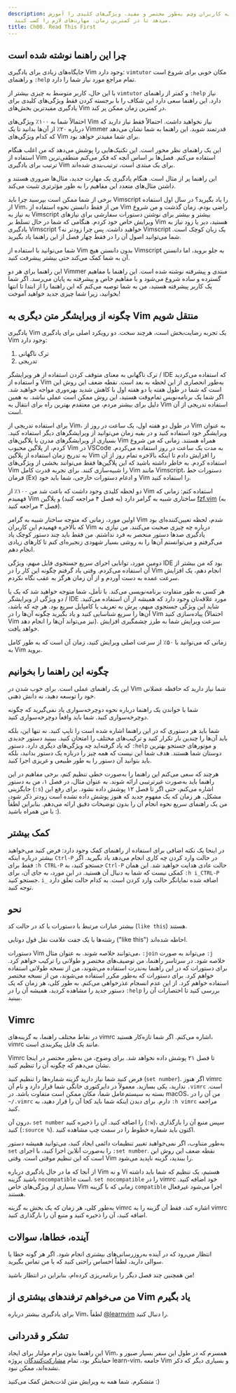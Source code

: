 ```yaml
---
description: این راهنما به کاربران وی‌م به‌طور مختصر و مفید، ویژگی‌های کلیدی را آموزش
  می‌دهد تا در کمترین زمان، مهارت‌های لازم را کسب کنند.
title: Ch00. Read This First
---
```


## چرا این راهنما نوشته شده است

جایگاه‌های زیادی برای یادگیری Vim وجود دارد: `vimtutor` مکان خوبی برای شروع است و راهنمای `:help` تمام مراجع مورد نیاز شما را دارد.

با این حال، کاربر متوسط به چیزی بیشتر از `vimtutor` و کمتر از راهنمای `:help` نیاز دارد. این راهنما سعی دارد این شکاف را با برجسته کردن فقط ویژگی‌های کلیدی برای یادگیری مفیدترین بخش‌های Vim در کمترین زمان ممکن پر کند.

احتمالاً شما به ۱۰۰٪ ویژگی‌های Vim نیاز نخواهید داشت. احتمالاً فقط نیاز دارید که درباره ۲۰٪ از آن‌ها بدانید تا یک Vimmer قدرتمند شوید. این راهنما به شما نشان می‌دهد که کدام ویژگی‌های Vim برای شما مفیدتر خواهد بود.

این یک راهنمای نظر محور است. این تکنیک‌هایی را پوشش می‌دهد که من اغلب هنگام استفاده از Vim استفاده می‌کنم. فصل‌ها بر اساس آنچه که فکر می‌کنم منطقی‌ترین ترتیب برای یادگیری Vim برای یک مبتدی است، ترتیب‌بندی شده‌اند.

این راهنما پر از مثال است. هنگام یادگیری یک مهارت جدید، مثال‌ها ضروری هستند و داشتن مثال‌های متعدد این مفاهیم را به طور مؤثرتری تثبیت می‌کند.

برخی از شما ممکن است بپرسید چرا باید Vimscript را یاد بگیرید؟ در سال اول استفاده از Vim، من از فقط دانستن نحوه استفاده از Vim راضی بودم. زمان گذشت و من شروع به نیاز به Vimscript بیشتر و بیشتر برای نوشتن دستورات سفارشی برای نیازهای ویرایش خاص خود کردم. هنگامی که شما در حال تسلط بر Vim هستید، دیر یا زود نیاز به یادگیری Vimscript خواهید داشت. پس چرا زودتر نه؟ Vimscript یک زبان کوچک است. شما می‌توانید اصول آن را در فقط چهار فصل از این راهنما یاد بگیرید.

شما می‌توانید با استفاده از Vim بدون دانستن هیچ Vimscript به جلو بروید، اما دانستن آن به شما کمک می‌کند حتی بیشتر پیشرفت کنید.

این راهنما برای هر دو Vimmer مبتدی و پیشرفته نوشته شده است. این راهنما با مفاهیم گسترده و ساده شروع می‌شود و با مفاهیم خاص و پیشرفته به پایان می‌رسد. اگر شما یک کاربر پیشرفته هستید، من به شما توصیه می‌کنم که این راهنما را از ابتدا تا انتها بخوانید، زیرا شما چیزی جدید خواهید آموخت!

## چگونه از ویرایشگر متن دیگری به Vim منتقل شویم

یادگیری Vim یک تجربه رضایت‌بخش است، هرچند سخت. دو رویکرد اصلی برای یادگیری Vim وجود دارد:

1. ترک ناگهانی
2. تدریجی

ترک ناگهانی به معنای متوقف کردن استفاده از هر ویرایشگر / IDE که استفاده می‌کردید و استفاده از Vim به‌طور انحصاری از این لحظه به بعد است. نقطه ضعف این روش این است که شما در طول هفته یا دو هفته اول با کاهش شدید بهره‌وری مواجه خواهید شد. اگر شما یک برنامه‌نویس تمام‌وقت هستید، این روش ممکن است عملی نباشد. به همین دلیل برای بیشتر مردم، من معتقدم بهترین راه برای انتقال به Vim استفاده تدریجی از آن است.

برای استفاده تدریجی از Vim، در طول دو هفته اول، یک ساعت در روز از Vim به عنوان ویرایشگر خود استفاده کنید و در بقیه زمان می‌توانید از ویرایشگرهای دیگر استفاده کنید. بسیاری از ویرایشگرهای مدرن با پلاگین‌های Vim همراه هستند. زمانی که من شروع کردم، از پلاگین محبوب Vim در VSCode به مدت یک ساعت در روز استفاده می‌کردم. به تدریج زمان استفاده از پلاگین Vim را افزایش دادم تا اینکه بالاخره تمام روز از آن استفاده کردم. به خاطر داشته باشید که این پلاگین‌ها فقط می‌توانند بخشی از ویژگی‌های Vim را شبیه‌سازی کنند. برای تجربه قدرت کامل Vim مانند Vimscript، دستورات خط فرمان (Ex) و ادغام دستورات خارجی، شما باید خود Vim را استفاده کنید.

دو لحظه کلیدی وجود داشت که باعث شد من ۱۰۰٪ از Vim استفاده کنم: زمانی که فهمیدم Vim ساختاری شبیه به گرامر دارد (به فصل ۴ مراجعه کنید) و پلاگین [fzf.vim](https://github.com/junegunn/fzf.vim) (به فصل ۳ مراجعه کنید).

اولین مورد، زمانی که متوجه ساختار شبیه به گرامر Vim شدم، لحظه تعیین‌کننده‌ای بود که بالاخره فهمیدم این کاربران Vim درباره چه چیزی صحبت می‌کنند. من نیازی به یادگیری صدها دستور منحصر به فرد نداشتم. من فقط باید چند دستور کوچک یاد می‌گرفتم و می‌توانستم آن‌ها را به روشی بسیار شهودی زنجیره‌ای کنم تا کارهای زیادی انجام دهم.

دومین مورد، توانایی اجرای سریع جستجوی فایل مبهم، ویژگی IDE بود که من بیشتر از آن استفاده می‌کردم. وقتی یاد گرفتم چگونه این کار را در Vim انجام دهم، یک افزایش سرعت عمده به دست آوردم و از آن زمان هرگز به عقب نگاه نکردم.

هر کسی به طور متفاوت برنامه‌نویسی می‌کند. با تأمل، شما متوجه خواهید شد که یک یا دو ویژگی از ویرایشگر / IDE مورد علاقه‌تان وجود دارد که همیشه از آن استفاده می‌کنید. شاید این ویژگی جستجوی مبهم، پرش به تعریف یا کامپایل سریع بود. هر چه که باشد، آن‌ها را سریع شناسایی کنید و یاد بگیرید چگونه آن‌ها را در Vim پیاده‌سازی کنید (احتمالاً Vim نیز می‌تواند آن‌ها را انجام دهد). سرعت ویرایش شما به طرز چشمگیری افزایش خواهد یافت.

زمانی که می‌توانید با ۵۰٪ از سرعت اصلی ویرایش کنید، زمان آن است که به طور کامل به Vim بروید.

## چگونه این راهنما را بخوانیم

این یک راهنمای عملی است. برای خوب شدن در Vim شما نیاز دارید که حافظه عضلانی خود را توسعه دهید، نه دانش ذهنی.

شما با خواندن یک راهنما درباره نحوه دوچرخه‌سواری یاد نمی‌گیرید که چگونه دوچرخه‌سواری کنید. شما باید واقعاً دوچرخه‌سواری کنید.

شما باید هر دستوری که در این راهنما اشاره شده است را تایپ کنید. نه تنها این، بلکه باید آن‌ها را چندین بار تکرار کنید و ترکیب‌های مختلف را امتحان کنید. ببینید دستور جدیدی که یاد گرفته‌اید چه ویژگی‌های دیگری دارد. دستور `:help` و موتورهای جستجو بهترین دوستان شما هستند. هدف شما این نیست که همه چیز را درباره یک دستور بدانید، بلکه باید بتوانید آن دستور را به طور طبیعی و غریزی اجرا کنید.

هرچند که سعی می‌کنم این راهنما را به‌صورت خطی تنظیم کنم، برخی مفاهیم در این راهنما باید به‌صورت غیرترتیبی ارائه شوند. به عنوان مثال، در فصل ۱، من به دستور جایگزینی (`:s`) اشاره می‌کنم، حتی اگر تا فصل ۱۲ پوشش داده نشود. برای رفع این مشکل، هر زمان که یک مفهوم جدید که هنوز پوشش داده نشده است زودتر ذکر شود، من یک راهنمای سریع نحوه انجام آن را بدون توضیحات دقیق ارائه می‌دهم. بنابراین لطفاً با من همراه باشید :).

## کمک بیشتر

در اینجا یک نکته اضافی برای استفاده از راهنمای کمک وجود دارد: فرض کنید می‌خواهید بیشتر درباره اینکه `Ctrl-P` در حالت وارد کردن چه کاری انجام می‌دهد یاد بگیرید. اگر فقط برای `:h CTRL-P` جستجو کنید، به `Ctrl-P` حالت عادی هدایت خواهید شد. این همان کمکی نیست که شما به دنبال آن هستید. در این مورد، به جای آن، برای `:h i_CTRL-P` جستجو کنید. `i_` اضافه شده نمایانگر حالت وارد کردن است. به کدام حالت تعلق دارد توجه کنید.

## نحو

بیشتر عبارات مرتبط با دستورات یا کد در حالت کد (`like this`) هستند.

رشته‌ها با یک جفت علامت نقل قول دوتایی ("like this") احاطه شده‌اند.

دستورات Vim می‌توانند خلاصه شوند. به عنوان مثال، `:join` می‌تواند به صورت `:j` خلاصه شود. در سرتاسر راهنما، من توصیف‌های مختصر و طولانی را ترکیب خواهم کرد. برای دستورات که در این راهنما به‌ندرت استفاده می‌شوند، من از نسخه طولانی استفاده خواهم کرد. برای دستورات که به‌طور مکرر استفاده می‌شوند، من از نسخه مختصر استفاده خواهم کرد. از این عدم انسجام عذرخواهی می‌کنم. به طور کلی، هر زمان که یک دستور جدید را مشاهده کردید، همیشه آن را در `:help` بررسی کنید تا اختصارات آن را ببینید.

## Vimrc

در نقاط مختلف راهنما، به گزینه‌های vimrc اشاره می‌کنم. اگر شما تازه‌کار هستید، vimrc مانند یک فایل پیکربندی است.

Vimrc تا فصل ۲۱ پوشش داده نخواهد شد. برای وضوح، من به‌طور مختصر در اینجا نشان می‌دهم که چگونه آن را تنظیم کنید.

فرض کنید شما نیاز دارید گزینه شماره‌ها را تنظیم کنید (`set number`). اگر هنوز vimrc ندارید، یکی بسازید. معمولاً در دایرکتوری خانگی شما قرار دارد و نام آن `.vimrc` است. بسته به سیستم‌عامل شما، مکان ممکن است متفاوت باشد. در macOS، من آن را در `~/.vimrc` دارم. برای دیدن اینکه شما باید کجا آن را قرار دهید، به `:h vimrc` مراجعه کنید.

درون آن، `set number` را اضافه کنید. آن را ذخیره کنید (`:w`)، سپس منبع آن را بارگذاری کنید (`:source %`). اکنون باید شماره خطوط را در سمت چپ مشاهده کنید.

به‌طور متناوب، اگر نمی‌خواهید تغییر تنظیمات دائمی ایجاد کنید، می‌توانید همیشه دستور `set` را به‌صورت آنلاین اجرا کنید، با اجرای `:set number`. نقطه ضعف این روش این است که این تنظیم موقتی است. وقتی Vim را ببندید، گزینه ناپدید می‌شود.

از آنجا که ما در حال یادگیری درباره Vim و نه Vi هستیم، یک تنظیم که شما باید داشته باشید گزینه `nocompatible` است. `set nocompatible` را در vimrc خود اضافه کنید. بسیاری از ویژگی‌های خاص Vim زمانی که با گزینه `compatible` اجرا می‌شود غیرفعال هستند.

به‌طور کلی، هر زمان که یک بخش به گزینه vimrc اشاره کند، فقط آن گزینه را به vimrc اضافه کنید، آن را ذخیره کنید و منبع آن را بارگذاری کنید.

## آینده، خطاها، سوالات

انتظار می‌رود که در آینده به‌روزرسانی‌های بیشتری انجام شود. اگر هر گونه خطا یا سوالی دارید، لطفاً احساس راحتی کنید که با من تماس بگیرید.

من همچنین چند فصل دیگر را برنامه‌ریزی کرده‌ام، بنابراین در انتظار باشید!

## من می‌خواهم ترفندهای بیشتری از Vim یاد بگیرم

برای یادگیری بیشتر درباره Vim، لطفاً [@learnvim](https://twitter.com/learnvim) را دنبال کنید.

## تشکر و قدردانی

این راهنما بدون برام مولنار برای ایجاد Vim، همسرم که در طول این سفر بسیار صبور و حمایتگر بود، تمام [مشارکت‌کنندگان](https://github.com/iggredible/Learn-Vim/graphs/contributors) پروژه learn-vim، جامعه Vim و بسیاری دیگر که ذکر نشده‌اند، ممکن نبود.

متشکرم. شما همه به ویرایش متن لذت‌بخش کمک می‌کنید :)
